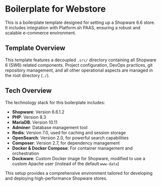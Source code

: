 # Boilerplate for Webstore

This is a boilerplate template designed for setting up a Shopware 6.6 store. It includes integration with Platform.sh PAAS, ensuring a robust and scalable e-commerce environment.

## Template Overview

This template features a decoupled `.src/` directory containing all Shopware 6 (SW6) related components. Project configuration, DevOps practices, git repository management, and all other operational aspects are managed in the root directory (`./`).

## Tech Overview

The technology stack for this boilerplate includes:

- **Shopware**: Version 6.6.1.2
- **PHP**: Version 8.3
- **MariaDB**: Version 10.11
- **Adminer**: Database management tool
- **Redis**: Version 7.0, used for caching and session storage
- **OpenSearch**: Version 2.0, for powerful search capabilities
- **Composer**: Version 2.7, for dependency management
- **Docker & Docker Compose**: For container management and orchestration
- **Dockware**: Custom Docker image for Shopware, modified to use a custom Apache user (instead of the default `www-data`)

This setup provides a comprehensive environment tailored for developing and deploying high-performance Shopware stores.

